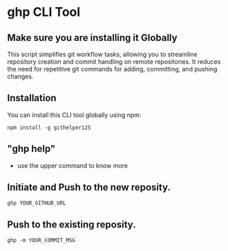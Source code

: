 # ghp CLI Tool

## Make sure you are installing it Globally

This script simplifies git workflow tasks, allowing you to streamline repository creation and commit handling on remote repositories. It reduces the need for repetitive git commands for adding, committing, and pushing changes.

## Installation

You can install this CLI tool globally using npm:

```
npm install -g githelper125
```

## "ghp help"

- use the upper command to know more

## Initiate and Push to the new reposity.

```
ghp YOUR_GITHUB_URL
```

## Push to the existing reposity.

```
ghp -m YOUR_COMMIT_MSG
```
